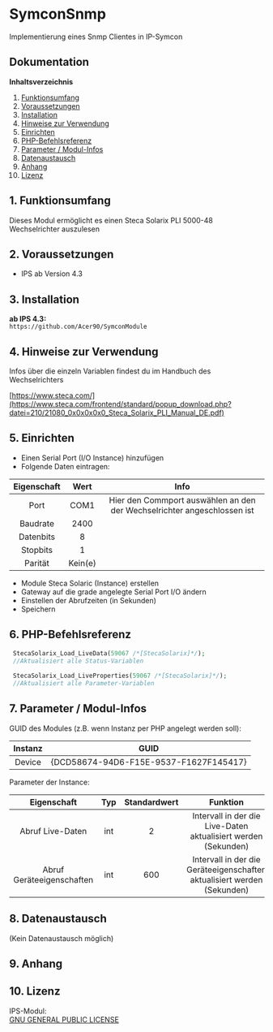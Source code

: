 # SymconSnmp

Implementierung eines Snmp Clientes in IP-Symcon

## Dokumentation

**Inhaltsverzeichnis**

1. [Funktionsumfang](#1-funktionsumfang)
2. [Voraussetzungen](#2-voraussetzungen)
3. [Installation](#3-installation)
4. [Hinweise zur Verwendung](#4-hinweise-zur-verwendung)
5. [Einrichten](#5-einrichten)
6. [PHP-Befehlsreferenz](#6-php-befehlsreferenz)
7. [Parameter / Modul-Infos](#7-parameter--modul-infos)
8. [Datenaustausch](#8-datenaustausch)
9. [Anhang](#9-anhang)
10. [Lizenz](#10-lizenz)

## 1. Funktionsumfang

  Dieses Modul ermöglicht es einen Steca Solarix PLI 5000-48 Wechselrichter auszulesen

## 2. Voraussetzungen

  - IPS ab Version 4.3  
 
## 3. Installation

   **ab IPS 4.3:**  
       `https://github.com/Acer90/SymconModule` 
       
## 4. Hinweise zur Verwendung
Infos über die einzeln Variablen findest du im Handbuch des Wechselrichters

[https://www.steca.com/](https://www.steca.com/frontend/standard/popup_download.php?datei=210/21080_0x0x0x0x0_Steca_Solarix_PLI_Manual_DE.pdf)  

## 5. Einrichten 

- Einen Serial Port (I/O Instance) hinzufügen
- Folgende Daten eintragen:
    
| Eigenschaft      | Wert    | Info                                                                    |
| :--------------: | :-----: |:-----------------------------------------------------------------------:|
| Port             | COM1    | Hier den Commport auswählen an den der Wechselrichter angeschlossen ist |
| Baudrate         | 2400    |                                                                         |
| Datenbits        | 8       |                                                                         |
| Stopbits         | 1       |                                                                         |
| Parität          | Kein(e) |                                                                         |
    
- Module Steca Solaric (Instance) erstellen
- Gateway auf die grade angelegte Serial Port I/O ändern
- Einstellen der Abrufzeiten (in Sekunden)
- Speichern
      
## 6. PHP-Befehlsreferenz

<!-- language: php -->
 ```php
  StecaSolarix_Load_LiveData(59067 /*[StecaSolarix]*/);
  //Aktualisiert alle Status-Variablen
  
  StecaSolarix_Load_LiveProperties(59067 /*[StecaSolarix]*/);
  //Aktualisiert alle Parameter-Variablen

```

## 7. Parameter / Modul-Infos

GUID des Modules (z.B. wenn Instanz per PHP angelegt werden soll):  

| Instanz          | GUID                                   |
| :--------------: | :------------------------------------: |
| Device  | {DCD58674-94D6-F15E-9537-F1627F145417} |

Parameter der Instance:

| Eigenschaft                | Typ     | Standardwert | Funktion                                                               |
| :------------------------: | :-----: | :----------: | :--------------------------------------------------------------------: |
| Abruf Live-Daten           | int     | 2            | Intervall in der die Live-Daten aktualisiert werden (Sekunden)         |
| Abruf Geräteeigenschaften  | int     | 600          | Intervall in der die Geräteeigenschaften aktualisiert werden (Sekunden)|

## 8. Datenaustausch

 (Kein Datenaustausch möglich)

## 9. Anhang

## 10. Lizenz

  IPS-Modul:  
  [GNU GENERAL PUBLIC LICENSE](http://www.gnu.org/licenses/)  
